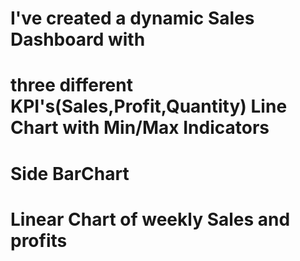 # I've created a dynamic Sales Dashboard with 
# three different KPI's(Sales,Profit,Quantity) Line Chart with Min/Max Indicators 
# Side BarChart 
# Linear Chart of weekly Sales and profits 
